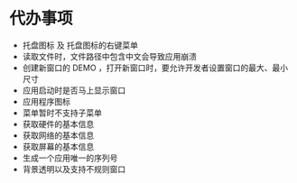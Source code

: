 # 代办事项

- 托盘图标 及 托盘图标的右键菜单
- 读取文件时，文件路径中包含中文会导致应用崩溃
- 创建新窗口的 DEMO ，打开新窗口时，要允许开发者设置窗口的最大、最小尺寸
- 应用启动时是否马上显示窗口
- 应用程序图标
- 菜单暂时不支持子菜单
- 获取硬件的基本信息
- 获取网络的基本信息
- 获取屏幕的基本信息
- 生成一个应用唯一的序列号
- 背景透明以及支持不规则窗口
